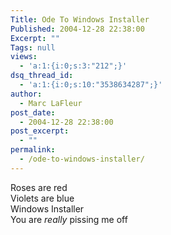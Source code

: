 ```yaml
---
Title: Ode To Windows Installer
Published: 2004-12-28 22:38:00
Excerpt: ""
Tags: null
views:
  - 'a:1:{i:0;s:3:"212";}'
dsq_thread_id:
  - 'a:1:{i:0;s:10:"3538634287";}'
author:
  - Marc LaFleur
post_date:
  - 2004-12-28 22:38:00
post_excerpt:
  - ""
permalink:
  - /ode-to-windows-installer/
---
```

<p>Roses are red<br />Violets are blue<br />Windows Installer<br />You are <em>really</em> pissing me off</p> <p>&nbsp;</p>